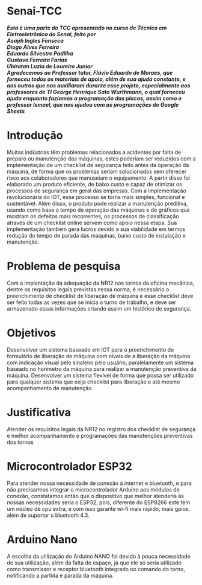 # Senai-TCC

***Esta é uma parte do TCC apresentado no curso de Técnico em Eletroeletrônica do Senai, feito por <br>
Asaph Ingles Fonseca <br>
Diogo Alves Ferreira <br>
Eduardo Silvestre Padilha<br> 
Gustavo Ferreira Farias <br>
Ubiratan Luzia de Loureiro Junior<br>
Agradecemos ao Professor tutor, Flávio Eduardo de Moraes, que forneceu todos os materiais de apoio, além de sua ajuda constante, e aos outros que nos auxiliaram durante esse projeto, especialmente aos professores de TI George Henrique Sato Wurthmann, o qual forneceu ajuda enquanto fazíamos a programação das placas, assim como o professor Ismael, que nos ajudou com as programações do Google Sheets***

# Introdução
Muitas indústrias têm problemas relacionados a acidentes por falta de preparo ou manutenção das máquinas, estes poderiam ser reduzidos com a implementação de um checklist de segurança feito antes da operação da máquina, de forma que os problemas seriam solucionados sem oferecer risco aos colaboradores que manuseiam o equipamento. A partir disso foi elaborado um produto eficiente, de baixo custo e capaz de otimizar os processos de segurança em geral das empresas. Com a implementação revolucionária do IOT, esse processo se torna mais simples, funcional e sustentável.  Além disso, o produto pode realizar a manutenção preditiva, usando como base o tempo de operação das máquinas e de gráficos que mostram os defeitos mais recorrentes, os processos de classificação através de um checklist online servem como apoio nessa etapa. Sua implementação também gera lucros devido a sua viabilidade em termos redução do tempo de parada das máquinas, baixo custo de instalação e manutenção.  


# Problema de pesquisa
Com a implantação da adequação da NR12 nos tornos da oficina mecânica, dentre os requisitos legais previstas nessa norma, é necessário o preenchimento de checklist de liberação de máquina e esse checklist deve ser feito todas as vezes que se inicia o turno de trabalho, e deve ser armazenado essas informações criando assim um histórico de segurança.

# Objetivos
Desenvolver um sistema baseado em IOT para o preenchimento de formulário de liberação de máquina com níveis de a liberação da máquina com indicação visual pelo sinaleiro pelo usuário, paralelamente um sistema baseado no horímetro da máquina para realizar a manutenção preventiva da máquina. Desenvolver um sistema flexível de forma que possa ser utilizado para qualquer sistema que exija checklist para liberação e até mesmo acompanhamento de manutenção.

# Justificativa
Atender os requisitos legais da NR12 no registro dos checklist de segurança e melhor acompanhamento e programações das manutenções preventivas dos tornos

# Microcontrolador ESP32
Para atender nossa necessidade de conexão à internet e bluetooth, e para não precisarmos integrar o microcontrolador Arduino aos módulos de conexão, constatamos então que o dispositivo que melhor atenderia às nossas necessidades seria o ESP32, pois, diferente do ESP8266 este tem um núcleo de cpu extra, e com isso garante wi-fi mais rápido, mais gpios, além de suportar o bluetooth 4.3.

#  Arduino Nano
A escolha da utilização do Arduino NANO foi devido à pouca necessidade de sua utilização, além da falta de espaço, já que ele só seria utilizado como transmissor e receptor bluetooth integrado no comando do torno, notificando a partida e parada da máquina.














